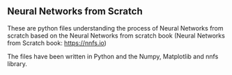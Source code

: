 ## Neural Networks from Scratch

These are python files understanding the process of Neural Networks from scratch
based on the Neural Networks from scratch book (Neural Networks from Scratch book: https://nnfs.io)

The files have been written in Python and the Numpy, Matplotlib and nnfs library.
